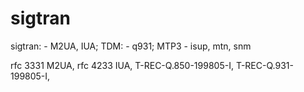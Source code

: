 # sigtran
sigtran: - M2UA, IUA; TDM: - q931; MTP3 - isup, mtn, snm

rfc 3331 M2UA,
rfc 4233  IUA,
T-REC-Q.850-199805-I,
T-REC-Q.931-199805-I,



